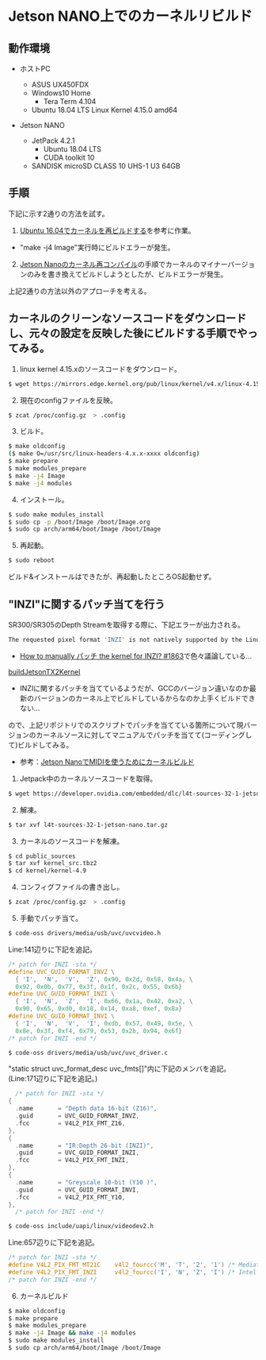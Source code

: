 # Jetson NANO上でのカーネルリビルド

## 動作環境

- ホストPC
  - ASUS UX450FDX
  - Windows10 Home
    - Tera Term 4.104
  - Ubuntu 18.04 LTS Linux Kernel 4.15.0 amd64

- Jetson NANO
  - JetPack 4.2.1
    - Ubuntu 18.04 LTS
    - CUDA toolkit 10
  - SANDISK microSD CLASS 10 UHS-1 U3 64GB

## 手順

下記に示す2通りの方法を試す。

1. [Ubuntu 16.04でカーネルを再ビルドする](https://www.hiroom2.com/2016/05/18/ubuntu-16-04%E3%81%A7%E3%82%AB%E3%83%BC%E3%83%8D%E3%83%AB%E3%82%92%E5%86%8D%E3%83%93%E3%83%AB%E3%83%89%E3%81%99%E3%82%8B/)を参考に作業。
  - "make -j4 Image"実行時にビルドエラーが発生。

2. [Jetson Nanoのカーネル再コンパイル](https://qiita.com/yamamo-to/items/6fc622df7b5cce3eccfb)の手順でカーネルのマイナーバージョンのみを書き換えてビルドしようとしたが、ビルドエラーが発生。

上記2通りの方法以外のアプローチを考える。

## カーネルのクリーンなソースコードをダウンロードし、元々の設定を反映した後にビルドする手順でやってみる。

1. linux kernel 4.15.xのソースコードをダウンロード。

  ```bash
  $ wget https://mirrors.edge.kernel.org/pub/linux/kernel/v4.x/linux-4.15.1.tar.gz
  ```

2. 現在のconfigファイルを反映。

  ```bash
  $ zcat /proc/config.gz  > .config
  ```

3. ビルド。

  ```bash
  $ make oldconfig
  ($ make O=/usr/src/linux-headers-4.x.x-xxxx oldconfig)
  $ make prepare
  $ make modules_prepare
  $ make -j4 Image
  $ make -j4 modules
  ```

4. インストール。

  ```bash
  $ sudo make modules_install
  $ sudo cp -p /boot/Image /boot/Image.org
  $ sudo cp arch/arm64/boot/Image /boot/Image
  ```

5. 再起動。

  ```bash
  $ sudo reboot
  ```

ビルド&インストールはできたが、再起動したところOS起動せず。


## "INZI"に関するパッチ当てを行う

SR300/SR305のDepth Streamを取得する際に、下記エラーが出力される。

```bash
The requested pixel format 'INZI' is not natively supported by the Linux kernel...
```

- [How to manually パッチ the kernel for INZI? #1863](https://github.com/IntelRealSense/librealsense/issues/1863)で色々議論している...

[buildJetsonTX2Kernel](https://github.com/syedharoonalam/buildJetsonTX2Kernel)
- INZIに関するパッチを当てているようだが、GCCのバージョン違いなのか最新のバージョンのカーネル上でビルドしているからなのか上手くビルドできない…

ので、上記リポジトリでのスクリプトでパッチを当てている箇所について現バージョンのカーネルソースに対してマニュアルでパッチを当てて(コーディングして)ビルドしてみる。

- 参考：[Jetson NanoでMIDIを使うためにカーネルビルド](https://qiita.com/karaage0703/items/9bef6aeec9ad24f647c6)

1. Jetpack中のカーネルソースコードを取得。

  ```bash
  $ wget https://developer.nvidia.com/embedded/dlc/l4t-sources-32-1-jetson-nano -O l4t-sources-32-1-jetson-nano.tar.gz
  ```

2. 解凍。

  ```bash
  $ tar xvf l4t-sources-32-1-jetson-nano.tar.gz
  ```

3. カーネルのソースコードを解凍。

  ```bash
  $ cd public_sources
  $ tar xvf kernel_src.tbz2
  $ cd kernel/kernel-4.9
  ```

4. コンフィグファイルの書き出し。

  ```bash
  $ zcat /proc/config.gz  > .config
  ```

5. 手動でパッチ当て。

  ```bash
  $ code-oss drivers/media/usb/uvc/uvcvideo.h
  ```

  Line:141辺りに下記を追記。

  ```h
  /* patch for INZI -sta */
  #define UVC_GUID_FORMAT_INVZ \
    { 'I',  'N',  'V',  'Z', 0x90, 0x2d, 0x58, 0x4a, \
    0x92, 0x0b, 0x77, 0x3f, 0x1f, 0x2c, 0x55, 0x6b}
  #define UVC_GUID_FORMAT_INZI \
    { 'I',  'N',  'Z',  'I', 0x66, 0x1a, 0x42, 0xa2, \
    0x90, 0x65, 0xd0, 0x18, 0x14, 0xa8, 0xef, 0x8a}
  #define UVC_GUID_FORMAT_INVI \
    { 'I',  'N',  'V',  'I', 0xdb, 0x57, 0x49, 0x5e, \
    0x8e, 0x3f, 0xf4, 0x79, 0x53, 0x2b, 0x94, 0x6f}
  /* patch for INZI -end */
  ```

  ```bash
  $ code-oss drivers/media/usb/uvc/uvc_driver.c
  ```

  "static struct uvc_format_desc uvc_fmts[]"内に下記のメンバを追記。(Line:171辺りに下記を追記。)

  ```c
	/* patch for INZI -sta */
  {
    .name		= "Depth data 16-bit (Z16)",
    .guid		= UVC_GUID_FORMAT_INVZ,
    .fcc		= V4L2_PIX_FMT_Z16,
  },
  {
    .name		= "IR:Depth 26-bit (INZI)",
    .guid		= UVC_GUID_FORMAT_INZI,
    .fcc		= V4L2_PIX_FMT_INZI,
  },
  {
    .name		= "Greyscale 10-bit (Y10 )",
    .guid		= UVC_GUID_FORMAT_INVI,
    .fcc		= V4L2_PIX_FMT_Y10,
  },
	/* patch for INZI -end */
  ```

  ```bash
  $ code-oss include/uapi/linux/videodev2.h
  ```

  Line:657辺りに下記を追記。

  ```c
  /* patch for INZI -sta */
  #define V4L2_PIX_FMT_MT21C    v4l2_fourcc('M', 'T', '2', '1') /* Mediatek compressed block mode  */
  #define V4L2_PIX_FMT_INZI     v4l2_fourcc('I', 'N', 'Z', 'I') /* Intel Infrared 10-bit linked with Depth 16-bit */
  /* patch for INZI -end */
  ```

6. カーネルビルド

  ```bash
  $ make oldconfig
  $ make prepare
  $ make modules_prepare
  $ make -j4 Image && make -j4 modules
  $ sudo make modules_install
  $ sudo cp arch/arm64/boot/Image /boot/Image
  ```